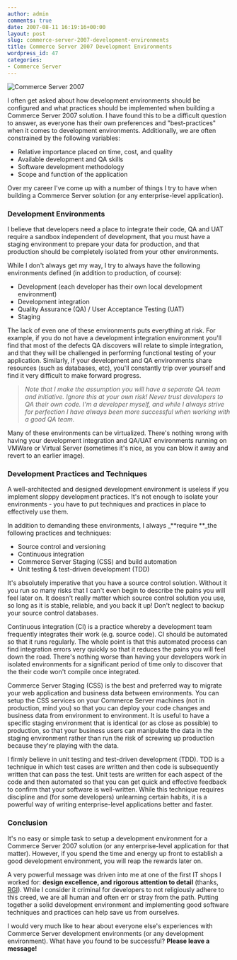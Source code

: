 ```yaml
---
author: admin
comments: true
date: 2007-08-11 16:19:16+00:00
layout: post
slug: commerce-server-2007-development-environments
title: Commerce Server 2007 Development Environments
wordpress_id: 47
categories:
- Commerce Server
---
```


![Commerce Server 2007](https://wadewegner.blob.core.windows.net/wordpress/content/binary/WindowsLiveWriter/CommerceServer2007DevelopmentEnvironment_9127/CS2007_thumb.png)

I often get asked about how development environments should be configured and what practices should be implemented when building a Commerce Server 2007 solution. I have found this to be a difficult question to answer, as everyone has their own preferences and "best-practices" when it comes to development environments. Additionally, we are often constrained by the following variables:

  * Relative importance placed on time, cost, and quality
  * Available development and QA skills
  * Software development methodology
  * Scope and function of the application

Over my career I've come up with a number of things I try to have when building a Commerce Server solution (or any enterprise-level application).

### Development Environments

I believe that developers need a place to integrate their code, QA and UAT require a sandbox independent of development, that you must have a staging environment to prepare your data for production, and that production should be completely isolated from your other environments.

While I don't always get my way, I try to always have the following environments defined (in addition to production, of course):

  * Development (each developer has their own local development environment)
  * Development integration
  * Quality Assurance (QA) / User Acceptance Testing (UAT)
  * Staging

The lack of even one of these environments puts everything at risk. For example, if you do not have a development integration environment you'll find that most of the defects QA discovers will relate to simple integration, and that they will be challenged in performing functional testing of your application. Similarly, if your development and QA environments share resources (such as databases, etc), you'll constantly trip over yourself and find it very difficult to make forward progress.

> _Note that I make the assumption you will have a separate QA team and initiative. Ignore this at your own risk! Never trust developers to QA their own code. I'm a developer myself, and while I always strive for perfection I have always been more successful when working with a good QA team._

Many of these environments can be virtualized. There's nothing wrong with having your development integration and QA/UAT environments running on VMWare or Virtual Server (sometimes it's nice, as you can blow it away and revert to an earlier image).

### Development Practices and Techniques

A well-architected and designed development environment is useless if you implement sloppy development practices. It's not enough to isolate your environments - you have to put techniques and practices in place to effectively use them.

In addition to demanding these environments, I always _**require **_the following practices and techniques:

  * Source control and versioning
  * Continuous integration
  * Commerce Server Staging (CSS) and build automation
  * Unit testing & test-driven development (TDD)

It's absolutely imperative that you have a source control solution. Without it you run so many risks that I can't even begin to describe the pains you will feel later on. It doesn't really matter which source control solution you use, so long as it is stable, reliable, and you back it up! Don't neglect to backup your source control databases.

Continuous integration (CI) is a practice whereby a development team frequently integrates their work (e.g. source code). CI should be automated so that it runs regularly. The whole point is that this automated process can find integration errors very quickly so that it reduces the pains you will feel down the road. There's nothing worse than having your developers work in isolated environments for a significant period of time only to discover that the their code won't compile once integrated.

Commerce Server Staging (CSS) is the best and preferred way to migrate your web application and business data between environments. You can setup the CSS services on your Commerce Server machines (not in production, mind you) so that you can deploy your code changes and business data from environment to environment. It is useful to have a specific staging environment that is identical (or as close as possible) to production, so that your business users can manipulate the data in the staging environment rather than run the risk of screwing up production because they're playing with the data.

I firmly believe in unit testing and test-driven development (TDD). TDD is a technique in which test cases are written and then code is subsequently written that can pass the test. Unit tests are written for each aspect of the code and then automated so that you can get quick and effective feedback to confirm that your software is well-written. While this technique requires discipline and (for some developers) unlearning certain habits, it is a powerful way of writing enterprise-level applications better and faster.

### Conclusion

It's no easy or simple task to setup a development environment for a Commerce Server 2007 solution (or any enterprise-level application for that matter). However, if you spend the time and energy up front to establish a good development environment, you will reap the rewards later on.

A very powerful message was driven into me at one of the first IT shops I worked for: **design excellence, and rigorous attention to detail** (thanks, [RGI](http://www.rimrockgroup.com/)). While I consider it criminal for developers to not religiously adhere to this creed, we are all human and often err or stray from the path. Putting together a solid development environment and implementing good software techniques and practices can help save us from ourselves.

I would very much like to hear about everyone else's experiences with Commerce Server development environments (or any development environment). What have you found to be successful? **Please leave a message!**
